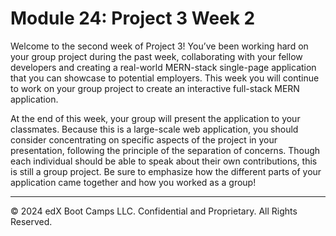 # Module 24: Project 3 Week 2
Welcome to the second week of Project 3! You’ve been working hard on your group project during the past week, collaborating with your fellow developers and creating a real-world MERN-stack single-page application that you can showcase to potential employers. This week you will continue to work on your group project to create an interactive full-stack MERN application.

At the end of this week, your group will present the application to your classmates. Because this is a large-scale web application, you should consider concentrating on specific aspects of the project in your presentation, following the principle of the separation of concerns. Though each individual should be able to speak about their own contributions, this is still a group project. Be sure to emphasize how the different parts of your application came together and how you worked as a group!

---
© 2024 edX Boot Camps LLC. Confidential and Proprietary. All Rights Reserved.
